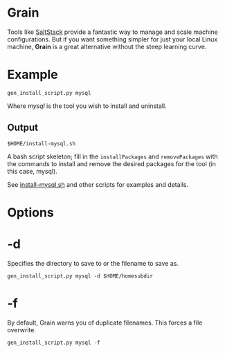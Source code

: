 # Grain

Tools like [SaltStack](http://www.saltstack.com/) provide a fantastic way to manage and scale machine configurations. But if you want something simpler for just your local Linux machine, **Grain** is a great alternative without the steep learning curve. 

# Example 

    gen_install_script.py mysql 
    
Where *mysql* is the tool you wish to install and uninstall. 

## Output 

    $HOME/install-mysql.sh
    
A bash script skeleton; fill in the `installPackages` and `removePackages` with the commands to install and remove the desired packages for the tool (in this case, mysql). 

See [install-mysql.sh](https://github.com/mattnorris/grain/blob/master/src/install-mysql.sh) and other scripts for examples and details. 

# Options 

# -d 

Specifies the directory to save to or the filename to save as. 

    gen_install_script.py mysql -d $HOME/homesubdir
    
# -f

By default, Grain warns you of duplicate filenames. This forces a file overwrite. 

    gen_install_script.py mysql -f 
    
